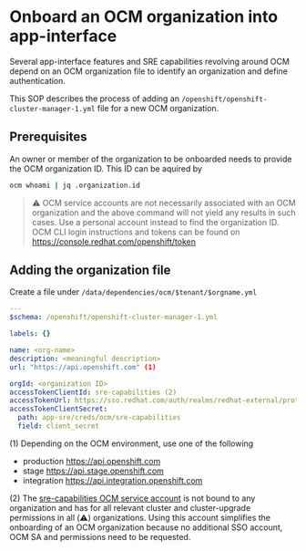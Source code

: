 # Onboard an OCM organization into app-interface

Several app-interface features and SRE capabilities revolving around OCM depend on an OCM organization file to identify an organization and define authentication.

This SOP describes the process of adding an `/openshift/openshift-cluster-manager-1.yml` file for a new OCM organization.

## Prerequisites

An owner or member of the organization to be onboarded needs to provide the OCM organization ID. This ID can be aquired by

```sh
ocm whoami | jq .organization.id
```

> ⚠️  OCM service accounts are not necessarily associated with an OCM organization and the above command will not yield any results in such cases. Use a personal account instead to find the organization ID. OCM CLI login instructions and tokens can be found on <https://console.redhat.com/openshift/token>

## Adding the organization file

Create a file under `/data/dependencies/ocm/$tenant/$orgname.yml`

```yaml
---
$schema: /openshift/openshift-cluster-manager-1.yml

labels: {}

name: <org-name>
description: <meaningful description>
url: "https://api.openshift.com" (1)

orgId: <organization ID>
accessTokenClientId: sre-capabilities (2)
accessTokenUrl: https://sso.redhat.com/auth/realms/redhat-external/protocol/openid-connect/token
accessTokenClientSecret:
  path: app-sre/creds/ocm/sre-capabilities
  field: client_secret
```

(1) Depending on the OCM environment, use one of the following

* production <https://api.openshift.com>
* stage <https://api.stage.openshift.com>
* integration <https://api.integration.openshift.com>

(2) The [sre-capabilities OCM service account](https://gitlab.cee.redhat.com/service/ocm-resources/-/blob/master/data/uhc-production/users/service-account-sre-capabilities.yaml) is not bound to any organization and has for all relevant cluster and cluster-upgrade permissions in all (⚠️) organizations. Using this account simplifies the onboarding of an OCM organization because no additional SSO account, OCM SA and permissions need to be requested.
